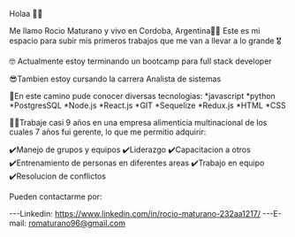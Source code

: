 Holaa 🙌🏽

Me llamo Rocio Maturano y  vivo en Cordoba, Argentina🙋🏽
Este es mi espacio para subir mis primeros trabajos  que me van a llevar a lo grande 🎖️

🤓 Actualmente estoy terminando un bootcamp para full stack developer 

😎Tambien estoy cursando la carrera Analista de sistemas

💫En este camino pude conocer diversas tecnologias:
*javascript
*python
*PostgresSQL
*Node.js
*React.js
*GIT
*Sequelize
*Redux.js
*HTML
*CSS

💪🏼Trabaje casi 9 años en una empresa alimenticia multinacional de los cuales 7 años fui gerente, lo que me permitio adquirir:

✔️Manejo de grupos y equipos
✔️Liderazgo 
✔️Capacitacion a otros
✔️Entrenamiento de personas en diferentes areas
✔️Trabajo en equipo
✔️Resolucion de conflictos
 
Pueden contactarme por:

---Linkedin: https://www.linkedin.com/in/rocio-maturano-232aa1217/
---E-mail: romaturano96@gmail.com
